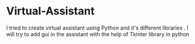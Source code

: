 # Virtual-Assistant
I tried to create virtual assistant using Python and it's different libraries . I will try to add gui in the assistant with the help of Tkinter library in python
